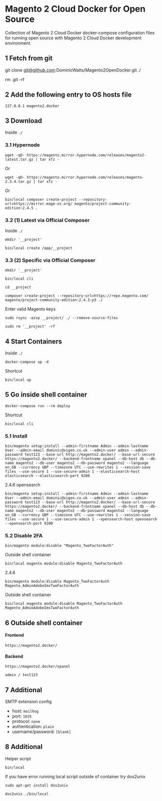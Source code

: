 # Magento 2 Cloud Docker for Open Source

Collection of Magento 2 Cloud Docker docker-compose configuration files for running open source with Magento 2 Cloud Docker development environment.

## 1 Fetch from git

git clone git@github.com:DominicWatts/Magento2OpenDocker.git ./

rm .git -rf

## 2 Add the following entry to OS hosts file

    127.0.0.1 magento2.docker

## 3 Download

Inside `./`

### 3.1 Hypernode

    wget -qO- https://magento.mirror.hypernode.com/releases/magento2-latest.tar.gz | tar xfz -

Or

    wget -qO- https://magento.mirror.hypernode.com/releases/magento-2.3.4.tar.gz | tar xfz -
    
Or

    bin/local composer create-project --repository-url=https://mirror.mage-os.org/ magento/project-community-edition:2.4.5 .


### 3.2 (1) Latest via Official Composer

Inside `./`

    mkdir '__project'
    
    bin/local create /app/__project
    
### 3.3 (2) Specific via Official Composer

    mkdir '__project'
    
    bin/local cli
    
    cd __project
    
    composer create-project --repository-url=https://repo.magento.com/ magento/project-community-edition:2.4.3-p3 ./
 
Enter valid Magento keys

    sudo rsync -azvp __project/ ./ --remove-source-files
    
    sudo rm '__project' -rf

## 4 Start Containers

Inside `./`

    docker-compose up -d
    
Shortcut

    bin/local up    

## 5 Go inside shell container

    docker-compose run --rm deploy
    
Shortcut

    bin/local cli

### 5.1 Install

    bin/magento setup:install --admin-firstname Admin --admin-lastname User --admin-email dominic@xigen.co.uk --admin-user admin --admin-password test123 --base-url http://magento2.docker/ --base-url-secure https://magento2.docker/ --backend-frontname xpanel --db-host db --db-name magento2 --db-user magento2 --db-password magento2 --language en_GB --currency GBP --timezone UTC --use-rewrites 1 --session-save files --use-secure 1 --use-secure-admin 1 --elasticsearch-host elasticsearch --elasticsearch-port 9200
    
2.4.6 opensearch

    bin/magento setup:install --admin-firstname Admin --admin-lastname User --admin-email dominic@xigen.co.uk --admin-user admin --admin-password test123 --base-url http://magento2.docker/ --base-url-secure https://magento2.docker/ --backend-frontname xpanel --db-host db --db-name magento2 --db-user magento2 --db-password magento2 --language en_GB --currency GBP --timezone UTC --use-rewrites 1 --session-save files --use-secure 1 --use-secure-admin 1 --opensearch-host opensearch --opensearch-port 9200

### 5.2 Disable 2FA

    bin/magento module:disable "Magento_TwoFactorAuth"
    
Outside shell container

    bin/local magento module:disable Magento_TwoFactorAuth
    
2.4.6

    bin/magento module:disable Magento_TwoFactorAuth Magento_AdminAdobeImsTwoFactorAuth
    
Outside shell container

    bin/local magento module:disable Magento_TwoFactorAuth Magento_AdminAdobeImsTwoFactorAuth 

## 6 Outside shell container

#### Frontend

    https://magento2.docker/

#### Backend

    https://magento2.docker/xpanel

    admin / test123

## 7 Additional

SMTP extension config

  - host: `mailhog`
  - port: `1025`
  - protocol: `none`
  - authentication: `plain`
  - username/password: `[blank]`
  
## 8 Additional

Helper script

    bin/local
    
If you have error running local script outside of container try dos2unix
 
    sudo apt-get install dos2unix

    dos2unix ./bin/local
